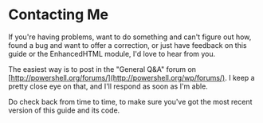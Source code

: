 # Contacting Me

If you're having problems, want to do something and can't figure out how, found a bug and want to offer a correction, or just have feedback on this guide or the EnhancedHTML module, I'd love to hear from you.

The easiest way is to post in the "General Q&A" forum on [http://powershell.org/forums/](http://powershell.org/wp/forums/). I keep a pretty close eye on that, and I'll respond as soon as I'm able.

Do check back from time to time, to make sure you've got the most recent version of this guide and its code.

